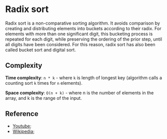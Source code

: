 # Radix sort

Radix sort is a non-comparative sorting algorithm. It avoids comparison by creating and distributing elements into buckets according to their radix. For elements with more than one significant digit, this bucketing process is repeated for each digit, while preserving the ordering of the prior step, until all digits have been considered. For this reason, radix sort has also been called bucket sort and digital sort.

## Complexity

**Time complexity**: `n * k` - where `k` is length of longest key (algorithm calls a counting sort `k` times for `n` elements).

**Space complexity**: `O(n + k)` - where n is the number of elements in the array, and k is the range of the input.

## Reference

- [Youtube](https://www.youtube.com/watch?v=Nz1KZXbghj8);
- [Wikipedia](https://en.wikipedia.org/wiki/Radix_sort);
